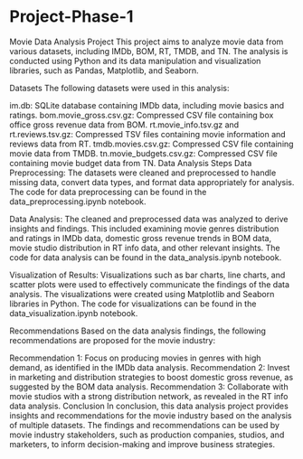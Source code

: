 # Project-Phase-1
Movie Data Analysis Project
This project aims to analyze movie data from various datasets, including IMDb, BOM, RT, TMDB, and TN. The analysis is conducted using Python and its data manipulation and visualization libraries, such as Pandas, Matplotlib, and Seaborn.

Datasets
The following datasets were used in this analysis:

im.db: SQLite database containing IMDb data, including movie basics and ratings.
bom.movie_gross.csv.gz: Compressed CSV file containing box office gross revenue data from BOM.
rt.movie_info.tsv.gz and rt.reviews.tsv.gz: Compressed TSV files containing movie information and reviews data from RT.
tmdb.movies.csv.gz: Compressed CSV file containing movie data from TMDB.
tn.movie_budgets.csv.gz: Compressed CSV file containing movie budget data from TN.
Data Analysis Steps
Data Preprocessing: The datasets were cleaned and preprocessed to handle missing data, convert data types, and format data appropriately for analysis. The code for data preprocessing can be found in the data_preprocessing.ipynb notebook.

Data Analysis:
The cleaned and preprocessed data was analyzed to derive insights and findings. This included examining movie genres distribution and ratings in IMDb data, domestic gross revenue trends in BOM data, movie studio distribution in RT info data, and other relevant insights. The code for data analysis can be found in the data_analysis.ipynb notebook.

Visualization of Results:
Visualizations such as bar charts, line charts, and scatter plots were used to effectively communicate the findings of the data analysis. The visualizations were created using Matplotlib and Seaborn libraries in Python. The code for visualizations can be found in the data_visualization.ipynb notebook.

Recommendations
Based on the data analysis findings, the following recommendations are proposed for the movie industry:

Recommendation 1: Focus on producing movies in genres with high demand, as identified in the IMDb data analysis.
Recommendation 2: Invest in marketing and distribution strategies to boost domestic gross revenue, as suggested by the BOM data analysis.
Recommendation 3: Collaborate with movie studios with a strong distribution network, as revealed in the RT info data analysis.
Conclusion
In conclusion, this data analysis project provides insights and recommendations for the movie industry based on the analysis of multiple datasets. The findings and recommendations can be used by movie industry stakeholders, such as production companies, studios, and marketers, to inform decision-making and improve business strategies.



